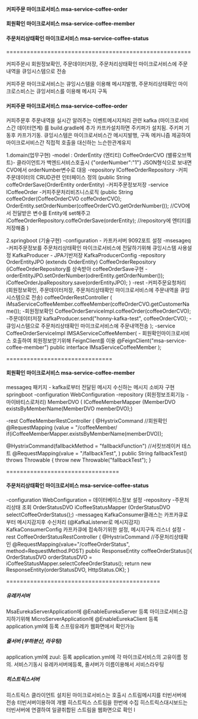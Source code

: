 

#### 커피주문 마이크로서비스 msa-service-coffee-order
#### 회원확인 마이크로서비스 msa-service-coffee-member
#### 주문처리상태확인 마이크로서비스 msa-service-coffee-status

======================================================

커피주문시 회원정보확인, 주문데이터저장, 주문처리상태확인 마이크로서비스에 주문내역을 큐잉시스템으로 전송


커피주문 마이크로서비스는 큐잉시스템을 이용해 메시지발행, 주문처리상태확인 마이크로스비스는 큐잉서비스를 이용해 메시지 구독

#### 커피주문 마이크로서비스 msa-service-coffee-order
커피주문후 주문내역을 실시간 알려주는 이벤트메시지처리 관련 kafka (마이크로서비스간 데이터연계) 를 build.gradle에 추가
카프카설치하면 주키퍼가 설치됨. 주키퍼 기동후 카프가기동. 
큐잉시스템은 마이크로서비스간 메시지발행, 구독 메커니즘 제공하여 마이크로서비스간 직접적 호출을 대신하는 느슨한관계유지

1.domain(업무구현)
-model : 
OrderEntity (엔티티) 
CoffeeOrderCVO (밸류오브젝트)- 클라이언트가 백엔드서비스호출시 {"orderNumber":"1"} JSON형식으로 보내면 CVO에서 orderNumber변수로 대응
-repository
ICoffeeOrderRepository -커피주문데이터의 CRUD관련 인터페이스 정의 (public String coffeOrderSave(OrderEntity orderEntity) -커피주문정보저장
-service
ICoffeeOrder -커피주문처리비즈니스로직 
(public String coffeeOrder(CoffeeOrderCVO coffeOrderCVO);
OrderEntity.setOrderNumber(coffeeOrderCVO.getOrderNumber());  //CVO에서 전달받은 변수를 Entity에 set해주고
iCoffeeOrderRepository.coffeOrderSave(orderEntity);		//repository에 엔티티를 저장해줌
)

2.springboot (기술구현)
-configuration - 카프카서버 9092포트 설정
-msesageq -커피주문정보를 주문처리상태확인 마이크로서비스에 전달하기위해 큐잉시스템 사용설정
KafkaProducer - JPA기반저장 
KafkaProducerConfig
-repository
OrderEntityJPO (extends OrderEntity)
CoffeeOrderRepository
(iCoffeeOrderRepository를 상속받아 coffeeOrderSave구현 - orderEntityJPO.setOrderNumber(odrerEntity.getOrderNumber());
iCoffeeOrderJpaRepository.save(orderEntityJPO);
)
-rest -커피주문요청처리 (회원정보확인, 주문데이터저장, 주문처리상태확인 마이크로서비스에 주문내역을 큐잉시스템으로 전송)
coffeeOrderRestController (
iMsaServiceCoffeeMember.coffeeMember(coffeOrderCVO.getCustomerName()); -회원정보확인
CoffeeOrderServiceImpl.coffeeOrder(coffeeOrderCVO); -주문데이터저장
kafkaProducer.send("honny-kafka-test", coffeeOrderCVO); -큐잉시스템으로 주문처리상태확인 마이크로서비스에 주문내역전송
);
-service
CoffeeOrderServiceImpl
IMSAServiceCoffeeMember( - 회원확인마이크로서비스 호출하여 회원정보얻기위해 FeignClient를 이용
@FeignClient("msa-service-coffee-member")
public interface IMsaServiceCoffeeMember
);

===============================
#### 회원확인 마이크로서비스 msa-service-coffee-member
messageq 패키지 - kafka로부터 전달된 메시지 수신하는 메시지 소비자 구현
springboot
-configuration
WebConfiguration
-repository (회원정보조회기능 -마이바티스로처리)
MemberDVO ( 
ICoffeeMemberMapper (MemberDVO existsByMemberName(MemberDVO memberDVO);)

-rest
CoffeeMemberRestController (
@HystrixCommand //회원확인
@RequestMapping (value = "/coffeeMember/ 
if(iCoffeeMemberMapper.existsByMemberName(memberDVO));

@HystrixCommand(fallbackMethod = "fallbackFunction") //서킷브레이커 테스트
@RequestMapping(value = "/fallbackTest", )
public String fallbackTest() throws Throwable {
  throw new Throwable("fallbackTest");
}


=================================
#### 주문처리상태확인 마이크로서비스 msa-service-coffee-status
-configuration
WebConfiguration = 데이터베이스정보 설정
-repository -주문처리상태 조회
OrderStatusDVO
iCoffeeStatusMapper (OrderStatusDVO selectCoffeeOrderStatus();)
-messageq
KafkaConsumer클래스는 카프카큐로부터 메시지감지후 수신처리 (@KafkaListener로 메시지감지)
KafkaConsumerConfig 카프카큐에 접속하기위한 설정, 메시지구독 리스너 설정
-rest
CoffeeOrderStatusRestController (
@HystrixCommand  //주문처리상태확인
@RequestMapping(value="/coffeeOrderStatus", method=RequestMethod.POST)
public ResponseEntity<OrderStatusDVO> coffeeOrderStatus(){
  OrderStatusDVO orderStatusDVO = iCoffeeStatusMapper.selectCofeeOrderStatus();
  return new ResponseEntity<OrderStatusDVO>(orderStatusDVO, HttpStatus.OK);
)

=============================================
##### 유레카서버
MsaEurekaServerApplication에 @EnableEurekaServer 등록
마이크로서비스감지하기위해 MicroServerApplication에 @EnableEurekaClient 등록
application.yml에 등록
스프링유레카 웹화면에서 확인가능

##### 줄서버 (부하분산, 라우팅)
application.yml에 zuul: 등록
application.yml에 각 마이크로서비스의 고유이름 정의. 서비스기동시 유레카서버에등록, 줄서버가 이름이용해서 서비스라우팅

##### 히스트릭스서버
히스트릭스 클라이언트 설치된 마이크로서비스는 호출시 스트림메시지를 터빈서버에 전송
터빈서버이용하여 개별 히스트릭스 스트림을 한번에 수집
히스트릭스대시보드는 터빈서버에 연결하여 일괄취합된 스트림을 웹화면으로 확인
l























